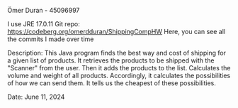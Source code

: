 Ömer Duran - 45096997

I use JRE 17.0.11 
Git repo: https://codeberg.org/omerdduran/ShippingCompHW
Here, you can see all the commits I made over time

Description: This Java program finds the best way and cost of shipping for a
			given list of products. It retrieves the products to be shipped with the "Scanner"
			from the user. Then it adds the products to the list. Calculates the volume and
			weight of all products. Accordingly, it calculates the possibilities of how we can send them.
			It tells us the cheapest of these possibilities.

Date: June 11, 2024